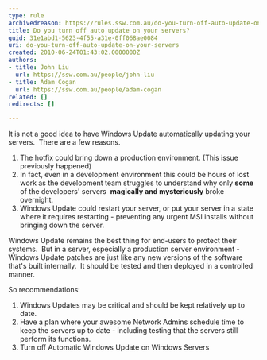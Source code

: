 ```yaml
---
type: rule
archivedreason: https://rules.ssw.com.au/do-you-turn-off-auto-update-on-your-servers
title: Do you turn off auto update on your servers?
guid: 31e1abd1-5623-4f55-a31e-0ff068ae0084
uri: do-you-turn-off-auto-update-on-your-servers
created: 2010-06-24T01:43:02.0000000Z
authors:
- title: John Liu
  url: https://ssw.com.au/people/john-liu
- title: Adam Cogan
  url: https://ssw.com.au/people/adam-cogan
related: []
redirects: []

---
```


It is not a good idea to have Windows Update automatically updating your servers.  There are a few reasons.  


<!--endintro-->

1. The hotfix could bring down a production environment. (This issue previously happened)
2. In fact, even in a development environment this could be hours of lost work as the development team struggles to understand why only  **some** of the developers' servers  **magically and mysteriously** broke overnight.
3. Windows Update could restart your server, or put your server in a state where it requires restarting - preventing any urgent MSI installs without bringing down the server.


Windows Update remains the best thing for end-users to protect their systems.  But in a server, especially a production server environment - Windows Update patches are just like any new versions of the software that's built internally.  It should be tested and then deployed in a controlled manner.

So recommendations:

1. Windows Updates may be critical and should be kept relatively up to date.
2. Have a plan where your awesome Network Admins schedule time to keep the servers up to date - including testing that the servers still perform its functions.
3. Turn off Automatic Windows Update on Windows Servers
